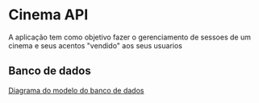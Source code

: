 # Cinema API
A aplicação tem como objetivo fazer o gerenciamento de sessoes de um cinema e seus acentos "vendido" aos seus usuarios

## Banco de dados
[Diagrama do modelo do banco de dados](https://drive.google.com/file/d/154Q0f9_FaRoO67x2zrcAglLPNgMeau41/view?usp=sharing)